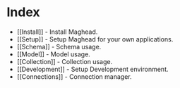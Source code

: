 Index
=====

* [[Install]] - Install Maghead.
* [[Setup]] - Setup Maghead for your own applications.
* [[Schema]] - Schema usage.
* [[Model]]  - Model usage.
* [[Collection]] - Collection usage.
* [[Development]] - Setup Development environment.
* [[Connections]] - Connection manager.

